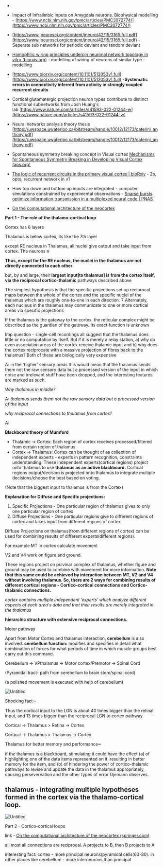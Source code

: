 
- 

- Impact of Infralimbic inputs on Amygdala neurons. Biophysical modelling - [https://www.ncbi.nlm.nih.gov/pmc/articles/PMC3072774/](https://www.ncbi.nlm.nih.gov/pmc/articles/PMC3072774/)

- [https://www.jneurosci.org/content/jneuro/42/15/3165.full.pdf](https://www.jneurosci.org/content/jneuro/42/15/3165.full.pdf) - Seperate sub networks for periodic deviant and random deviant

- [Homophilic wiring principles underpin neuronal network topology in vitro (biorxiv.org)](https://www.biorxiv.org/content/biorxiv/early/2022/12/01/2022.03.09.483605.full.pdf?%3Fcollection=) - modelling of wiring of neurons of similar type - modelling

-  [https://www.biorxiv.org/content/10.1101/512053v1.full](https://www.biorxiv.org/content/10.1101/512053v1.full) -**Systematic errors in connectivity inferred from activity in strongly coupled recurrent circuits**

-  Cortical glutamatergic projection neuron types contribute to distinct functional subnetworks from Josh Huang's lab [https://www.nature.com/articles/s41593-022-01244-w](https://www.nature.com/articles/s41593-022-01244-w)

- Neural networks analysis theory thesis
[https://uwspace.uwaterloo.ca/bitstream/handle/10012/12173/caterini_anthony.pdf](https://uwspace.uwaterloo.ca/bitstream/handle/10012/12173/caterini_anthony.pdf)

-  Spontaneous symmetry breaking concept in Visual cortex
[Mechanisms for Spontaneous Symmetry Breaking in Developing Visual Cortex (aps.org)](https://journals.aps.org/prx/pdf/10.1103/PhysRevX.12.031024) 

- [The logic of recurrent circuits in the primary visual cortex | bioRxiv](https://www.biorxiv.org/content/10.1101/2022.09.20.508739v1) - 2p, opto, recurrent network in v1

- How top down and bottom up inputs are integrated - computer simulations constrained by experimental observations - [Sparse bursts optimize information transmission in a multiplexed neural code | PNAS](https://www.pnas.org/doi/full/10.1073/pnas.1720995115)

 
 - [On the computational architecture of the neocortex](https://link.springer.com/content/pdf/10.1007/BF00202389.pdf)

**Part 1 - The role of the thalamo-cortical loop**

Cortex has 6 layers

Thalamus is below cortex, its like the 7th layer

except RE nucleus in Thalamus, all nuclei give output and take input from cortex. The neurons n

**Thus, except for the RE nucleus, the nuclei in the thalamus are not directly connected to each other**

but, by and large, their **largest input[to thalamus] is from the cortex itself, via the reciprocal cortico-thalamic** pathways described above

The simplest hypothesis is that the specific projections set up reciprocal maps between the whole of the cortex and the specific nuclei of the thalamus which are roughly one-to-one in each direction. 7 Alternately, each nucleus in the thalamus may communicate to one or more cortical areas via specific projections

If the thalamus is the gateway to the cortex, the reticular complex might be described as the guardian of the gateway. Its exact function is unknown

Imp question - single-cell recordings all suggest that the thalamus does little or no computation by itself. But if it is merely a relay station, a) why do even association areas of the cortex receive thalamic input and b) why does the cortex reciprocate with a massive projection of fibres back to the thalamus? Both of these are biologically very expensive

A: in the 'higher' sensory areas this would mean that the thalamus sends them not the raw sensory data but a processed version of the input in which noise and irrelevant stuff have been dropped, and the interesting features are marked as such.

_Why thalamus in middle?_

A: _thalamus sends them not the raw sensory data but a processed version of the input_

_why reciprocal connections to thalamus from cortex?_

A:

**Blackboard theory of Mumford**

- Thalamic → Cortex: Each region of cortex receives processed/filtered from certain region of thalamus.
- Cortex → Thalamus: Cortex can be thought of as collection of independent experts - experts in pattern recognition, constraints understanding. These independent experts(cortical regions) project onto thalamus to use **thalamus as an active blackboard.** Cortical regions output/decision is projected onto thalamus to integrate multiple decisions/choose the best based on voting.

(Note that the biggest input to thalamus is from the Cortex)

**Explanation for Diffuse and Specific projections:**

1. Specific Projections - One particular region of thalamus gives to only one particular region of cortex
2. Diffuse Projections - One particular regions give to different regions of cortex and takes input from different regions of cortex

Diffuse Projections on thalamus(from different regions of cortex) can be used for combining results of different experts(different regions).

For example MT in cortex calculate movement

V2 and V4 work on figure and ground.

These regions project on pulvinar complex of thalamus, whether figure and ground may be used to combine with movement for more information. **Note that this same could be achieved by interaction between MT, V2 and V4 without involving thalamus. So, there are 2 ways for combining results of different cortical regions - Cortico-cortical connections and Cortico-thalamic connections.**

_cortex contains multiple independent 'experts' which analyze different aspects of each area's data and that their results are merely integrated in the thalamus_

**hierarchic structure with extensive reciprocal connections.**

Motor pathway

Apart from Motor Cortex and thalamus interaction, **cerebellum** is also involved. **cerebellum function:** modifies and specifies in detail what combination of forces for what periods of time in which muscle groups best carry out this command.

Cerebellum → VPthalamus → Motor cortex/Premotor → Spinal Cord

(Pyramidal tract- path from cerebellum to brain stem/spinal cord)

(a polished movement is executed with help of cerebellum)

![Untitled](https://s3-us-west-2.amazonaws.com/secure.notion-static.com/3235f1c8-f425-47e6-9a39-8d17710c71aa/Untitled.png)

Shocking fact➖

Thus the cortical input to the LGN is about 40 times bigger than the retinal input, and 13 times bigger than the reciprocal LGN to cortex pathway.

Cortical → Thalamus > Retina → Cortex

Cortical → Thalamus > Thalamus → Cortex

Thalamus for better memory and performance➖

if the thalamus is a blackboard, stimulating it could have the effect (a) of highlighting one of the data items represented on it, resulting in better memory for the item, and (b) of hindering the power of cortico-thalamic pathways to revise and update the data in the thalamus appropriately, causing persevervation and the other types of error Ojemann observes.

## **thalamus - integrating multiple hypotheses formed in the cortex via the thalamo-cortical loop.**

![Untitled](https://s3-us-west-2.amazonaws.com/secure.notion-static.com/84afbb57-2cbb-4d3b-a9ad-a61f40d216ec/Untitled.png)

Part 2 - Cortico-cortical loops

link - [On the computational architecture of the neocortex (springer.com)](https://link.springer.com/content/pdf/10.1007/BF00198477.pdf)

all most all connections are reciprocal. A projects to B, then B projects to A

interesting fact: cortex - more principal neurons(pyramidal cells(60-80). in other places like cerebellum - more interneurons than principal